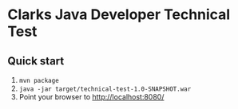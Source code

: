 Clarks Java Developer Technical Test
====================================

Quick start
-----------
1. `mvn package`
2. `java -jar target/technical-test-1.0-SNAPSHOT.war`
3. Point your browser to [http://localhost:8080/](http://localhost:8080/)

